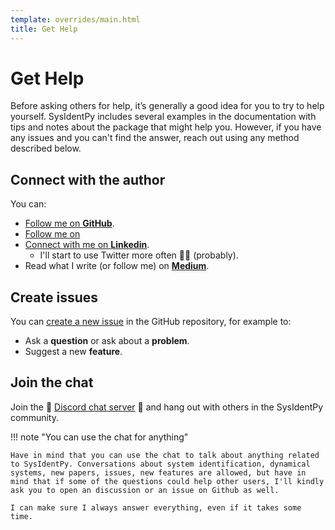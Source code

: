 ```yaml
---
template: overrides/main.html
title: Get Help
---
```


# Get Help

Before asking others for help, it’s generally a good idea for you to try to help yourself. SysIdentPy includes several examples in the documentation with tips and notes about the package that might help you. However, if you have any issues and you can't find the answer, reach out using any method described below. 

## Connect with the author

You can:

* <a href="https://github.com/wilsonrljr" class="external-link" target="_blank">Follow me on **GitHub**</a>.
* <a href="https://twitter.com/wilsonrljr" class="external-link" target="_blank">Follow me on 
* <a href="https://www.linkedin.com/in/wilsonrljr/" class="external-link" target="_blank">Connect with me on **Linkedin**</a>.
    * I'll start to use Twitter more often 🤷‍♂ (probably).
* Read what I write (or follow me) on <a href="https://medium.com/@wilsonrocha_97367" class="external-link" target="_blank">**Medium**</a>.

## Create issues

You can <a href="https://github.com/wilsonrljr/SysIdentPy/issues/new/choose" class="external-link" target="_blank">create a new issue</a> in the GitHub repository, for example to:

* Ask a **question** or ask about a **problem**.
* Suggest a new **feature**.

## Join the chat

Join the 👥 <a href="https://discord.gg/cu8vNgkU" class="external-link" target="_blank">Discord chat server</a> 👥 and hang out with others in the SysIdentPy community.

!!! note "You can use the chat for anything"

    Have in mind that you can use the chat to talk about anything related to SysIdentPy. Conversations about system identification, dynamical systems, new papers, issues, new features are allowed, but have in mind that if some of the questions could help other users, I'll kindly ask you to open an discussion or an issue on Github as well. 

    I can make sure I always answer everything, even if it takes some time.